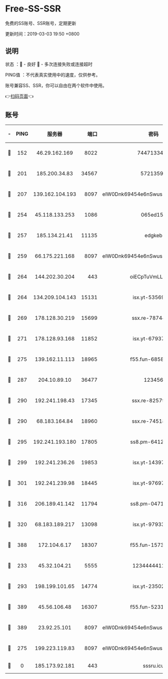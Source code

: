 # Free-SS-SSR

免费的SS账号、SSR账号，定期更新

更新时间：2019-03-03 19:50 +0800

## 说明

状态     ：🙂 - 良好 🙁 - 多次连接失败或连接超时

PING值   ：不代表真实使用中的速度，仅供参考。

账号兼容SS、SSR，你可以自由在两个软件中使用。

👉[扫码页面](https://liesauer.github.io/free-ss-ssr.github.io/)👈

## 账号

|-|PING|服务器|端口|密码|加密方式|区域|
|:----:|:----:|:-----:|-----:|:----:|:----:|:----:|
|🙂|152|46.29.162.169|8022|7447133485|aes-256-cfb|RU|
|🙂|201|185.200.34.83|34567|57213592|aes-256-cfb|US|
|🙂|207|139.162.104.193|8097|eIW0Dnk69454e6nSwuspv9DmS201tQ0D|aes-256-cfb|JP|
|🙂|254|45.118.133.253|1086|065ed15a|aes-256-cfb|SG|
|🙂|257|185.134.21.41|11135|edgkeb|aes-256-cfb|GB|
|🙂|259|66.175.221.168|8097|eIW0Dnk69454e6nSwuspv9DmS201tQ0D|aes-256-cfb|US|
|🙂|264|144.202.30.204|443|oiECpTuVmLLxk4Ts|aes-256-cfb|US|
|🙂|264|134.209.104.143|15131|isx.yt-53569932|aes-256-cfb|SG|
|🙂|269|178.128.30.219|15699|ssx.re-78744964|aes-256-cfb|SG|
|🙂|271|178.128.93.168|11852|isx.yt-67937550|aes-256-cfb|SG|
|🙂|275|139.162.11.113|18965|f55.fun-68582887|aes-256-cfb|SG|
|🙂|287|204.10.89.10|36477|123456|aes-256-cfb|US|
|🙂|290|192.241.198.43|17345|ssx.re-82579728|aes-256-cfb|US|
|🙂|290|68.183.164.84|18960|ssx.re-74518385|aes-256-cfb|US|
|🙂|295|192.241.193.180|17805|ss8.pm-64125416|aes-256-cfb|US|
|🙂|299|192.241.236.26|19853|isx.yt-14397155|aes-256-cfb|US|
|🙂|301|192.241.239.98|18445|isx.yt-97697625|aes-256-cfb|US|
|🙂|316|206.189.41.142|11794|ss8.pm-04714048|aes-256-cfb|SG|
|🙂|320|68.183.189.217|13098|isx.yt-97933263|aes-256-cfb|SG|
|🙂|388|172.104.6.17|18307|f55.fun-15739301|aes-256-cfb|US|
|🙂|233|45.32.104.21|5555|1234444411111|aes-256-cfb|SG|
|🙂|293|198.199.101.65|14774|isx.yt-23502068|aes-256-cfb|US|
|🙂|389|45.56.106.48|16307|f55.fun-52314047|aes-256-cfb|US|
|🙂|389|23.92.25.101|8097|eIW0Dnk69454e6nSwuspv9DmS201tQ0D|aes-256-cfb|US|
|🙁|275|199.223.119.83|8097|eIW0Dnk69454e6nSwuspv9DmS201tQ0D|aes-256-cfb|US|
|🙁|0|185.173.92.181|443|sssru.icu|rc4-md5|RU|
